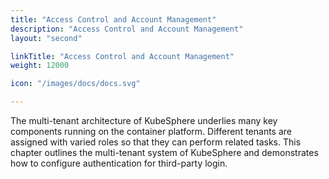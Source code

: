 ```yaml
---
title: "Access Control and Account Management"
description: "Access Control and Account Management"
layout: "second"

linkTitle: "Access Control and Account Management"
weight: 12000

icon: "/images/docs/docs.svg"

---
```


The multi-tenant architecture of KubeSphere underlies many key components running on the container platform. Different tenants are assigned with varied roles so that they can perform related tasks. This chapter outlines the multi-tenant system of KubeSphere and demonstrates how to configure authentication for third-party login.